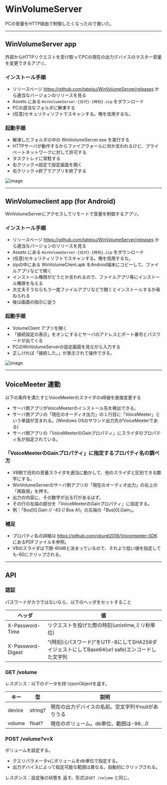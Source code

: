 # WinVolumeServer

PCの音量をHTTP経由で制御したくなったので書いた。

----
## WinVolumeServer app
外部からHTTPリクエストを受け取ってPCの現在の出力デバイスのマスター音量を変更できるアプリ。

### インストール手順
- リリースページ https://github.com/tateisu/WinVolumeServer/releases から適当なバージョンのリリースを見る
- Assets にある `WinVolumeServer-{日付}-{時刻}.zip` をダウンロード
- PCの適当なフォルダに解凍する
- (任意)セキュリティソフトでスキャンする。俺を信用するな。

### 起動手順
- 解凍したフォルダの中の WinVolumeServer.exe を実行する
- HTTPサーバが動作するからファイアウォールに何か言われるけど、プライベートネットワークに対して許可する
- タスクトレイに常駐する
- 右クリック→設定で設定画面を開く
- 右クリック→終了でアプリを終了する

![image](https://user-images.githubusercontent.com/333944/228392744-ee6d2328-5bfb-4ed7-948c-00f68b3aba03.png)

----
## WinVolumeclient app (for Android)
WinVolumeServerにアクセスしてリモートで音量を制御するアプリ。

### インストール手順
- リリースページ https://github.com/tateisu/WinVolumeServer/releases から適当なバージョンのリリースを見る
- Assets にある `WinVolumeServer-{日付}-{時刻}.zip` をダウンロード
- (任意)セキュリティソフトでスキャンする。俺を信用するな。
- zipの中にある WinVolumeClient.apk をAndroid端末にコピーして、ファイルアプリなどで開く
- インストール権限がどうとか言われるので、ファイルアプリ等にインストール権限を与える
- 大丈夫そうならもう一度ファイルアプリなどで開くとインストールするか尋ねられる
- 後は画面の指示に従う

### 起動手順
- VolumeClient アプリを開く
- 「接続設定の表示」をオンにするとサーバのアドレスとポート番号とパスワードが出てくる
- PCのWinVolumeServerの設定画面を見ながら入力する
- 正しければ「接続した。」が表示されて操作できる。

![image](https://user-images.githubusercontent.com/333944/138828874-76e4aefb-ec14-4890-95b7-c3baef87b110.png)

----
## VoiceMeeter 連動

以下の条件を満たすとVoiceMeeterのスライダのdB値を直接変更する
- サーバ側アプリがVoiceMeeterのインストール先を検出できる。
- サーバ側アプリの「現在のオーディオ出力」の１行目に「VoiceMeeter」という単語が含まれる。(Windows OSのサウンド出力先がVoiceMeeterである)
- サーバ側アプリの「VoiceMeeterのGainプロパティ」にスライダのプロパティ名が指定されている。

### 「VoiceMeeterのGainプロパティ」に指定するプロパティ名の調べ方
- VB側で目的の音量スライダを適当に動かして、他のスライダと区別できる数字にする。
- WinVolumeServerのサーバ側アプリの「現在のオーディオ出力」の右上の「再取得」を押す。
- 出力の内容に、その数字が出る行があるはず。
- その行の左端の部分を「VoiceMeeterのGainプロパティ」に指定する。
- 例：「Bus[0].Gain // -43 // Bus A1」の左端の「Bus[0].Gain」。

### 補足
- プロパティ名の詳細は https://github.com/vburel2018/Voicemeeter-SDK にあるPDFファイルを参照。
- VBのスライダは下限-60dBと決まっているので、それより低い値を指定しても-60にクリップされる。

----
## API

### 認証
パスワードがカラではないなら、以下のヘッダをセットすること

|ヘッダ|値|
|--|--|
|X-Password-Time|リクエストを投げた際の時刻(unixtime,ミリ秒単位)|
|X-Password-Digest|"{時刻}:{パスワード}"をUTF-8にしてSHA256ダイジェストにしてBase64(url safe)エンコードした文字列|

### GET /volume

レスポンス：以下のデータを持つjsonObjectを返す。

|キー|型|説明|
|--|--|--|
|device|string?|現在の出力デバイスの名前。空文字列やnullがありうる|
|volume|float?|現在のボリューム。db単位、範囲は-96…0|

### POST /volume?v=X
ボリュームを設定する。
- クエリパラメータvにボリュームをdb単位で指定する。
- 出力デバイスによって指定可能な範囲は異なる。自動的にクリップされる。

レスポンス：設定後の状態を 返す。形式は`GET /volume` と同じ。
